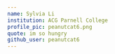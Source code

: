 ```yaml
---
name: Sylvia Li
institution: ACG Parnell College
profile_pic: peanutcat6.png
quote: im so hungry
github_user: peanutcat6
---
```

